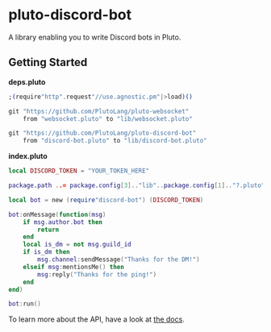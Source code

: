 # pluto-discord-bot

A library enabling you to write Discord bots in Pluto.

## Getting Started

**deps.pluto**
```elixir
;(require"http".request"//use.agnostic.pm"|>load)()

git "https://github.com/PlutoLang/pluto-websocket"
    from "websocket.pluto" to "lib/websocket.pluto"

git "https://github.com/PlutoLang/pluto-discord-bot"
    from "discord-bot.pluto" to "lib/discord-bot.pluto"
```

**index.pluto**
```lua
local DISCORD_TOKEN = "YOUR_TOKEN_HERE"

package.path ..= package.config[3].."lib"..package.config[1].."?.pluto"

local bot = new (require"discord-bot") (DISCORD_TOKEN)

bot:onMessage(function(msg)
    if msg.author.bot then
        return
    end
    local is_dm = not msg.guild_id
    if is_dm then
        msg.channel:sendMessage("Thanks for the DM!")
    elseif msg:mentionsMe() then
        msg:reply("Thanks for the ping!")
    end
end)

bot:run()
```

To learn more about the API, have a look at [the docs](DOCS.md).
